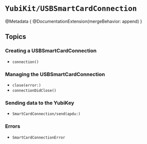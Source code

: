 # ``YubiKit/USBSmartCardConnection``

@Metadata {
    @DocumentationExtension(mergeBehavior: append)
}

## Topics

### Creating a USBSmartCardConnection

- ``connection()``

### Managing the USBSmartCardConnection

- ``close(error:)``
- ``connectionDidClose()``

### Sending data to the YubiKey

- ``SmartCardConnection/send(apdu:)``

### Errors

- ``SmartCardConnectionError``
